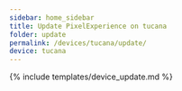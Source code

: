 ```yaml
---
sidebar: home_sidebar
title: Update PixelExperience on tucana
folder: update
permalink: /devices/tucana/update/
device: tucana
---
```

{% include templates/device_update.md %}
